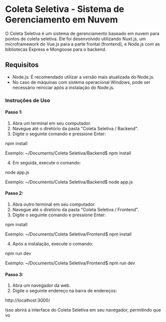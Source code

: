 # Coleta Seletiva - Sistema de Gerenciamento em Nuvem

O Coleta Seletiva é um sistema de gerenciamento baseado em nuvem para pontos de coleta seletiva. Ele foi desenvolvido utilizando Nuxt.js, um microframework do Vue.js para a parte frontal (frontend), e Node.js com as bibliotecas Express e Mongoose para o backend.

## Requisitos

- Node.js: É recomendado utilizar a versão mais atualizada do Node.js.
- No caso de máquinas com sistema operacional Windows, pode ser necessário reiniciar após a instalação do Node.js.

### Instruções de Uso

#### Passo 1:

1. Abra um terminal em seu computador.
2. Navegue até o diretório da pasta "Coleta Seletiva / Backend".
3. Digite o seguinte comando e pressione Enter:

npm install

Exemplo:
~/Documents/Coleta Seletiva/Backend$ npm install

4. Em seguida, execute o comando:

node app.js

Exemplo:
~/Documents/Coleta Seletiva/Backend$ node app.js

#### Passo 2:

1. Abra outro terminal em seu computador.
2. Navegue até o diretório da pasta "Coleta Seletiva / Frontend".
3. Digite o seguinte comando e pressione Enter:

npm install

Exemplo:
~/Documents/Coleta Seletiva/Frontend$ npm install

4. Após a instalação, execute o comando:

npm run dev

Exemplo:
~/Documents/Coleta Seletiva/Frontend$ npm run dev

#### Passo 3:

1. Abra um navegador da web.
2. Digite o seguinte endereço na barra de endereços:

http://localhost:3000/

Isso abrirá a interface do Coleta Seletiva em seu navegador, permitindo que vo
